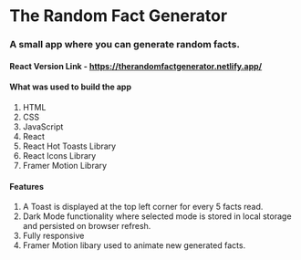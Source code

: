 # The Random Fact Generator

### A small app where you can generate random facts.

#### React Version Link -  https://therandomfactgenerator.netlify.app/

#### What was used to build the app

1. HTML
2. CSS
3. JavaScript
4. React
5. React Hot Toasts Library
6. React Icons Library
7. Framer Motion Library

#### Features

1. A Toast is displayed at the top left corner for every 5 facts read.
2. Dark Mode functionality where selected mode is stored in local storage and persisted on browser refresh.
3. Fully responsive
4. Framer Motion libary used to animate new generated facts.

